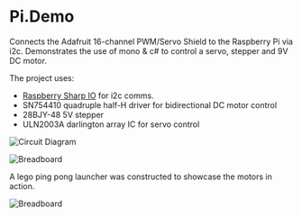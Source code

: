Pi.Demo	
========

Connects the Adafruit 16-channel PWM/Servo Shield to the Raspberry Pi via i2c. 
Demonstrates the use of mono & c# to control a servo, stepper and 9V DC motor.

The project uses:
- [Raspberry Sharp IO](https://github.com/raspberry-sharp/raspberry-sharp-io "Raspberry Sharp IO")  for i2c comms.
- SN754410 quadruple half-H driver for bidirectional DC motor control
- 28BJY-48 5V stepper
- ULN2003A darlington array IC for servo control


![Circuit Diagram](http://raw.github.com/neutmute/RPi.Demo/master/RPi.Slides/Content/slides/circuit2.gif)

![Breadboard](http://raw.github.com/neutmute/RPi.Demo/master/RPi.Slides/Content/slides/bb.jpg)

A lego ping pong launcher was constructed to showcase the motors in action.

![Breadboard](http://raw.github.com/neutmute/RPi.Demo/master/RPi.Slides/Content/slides/lego.jpg)